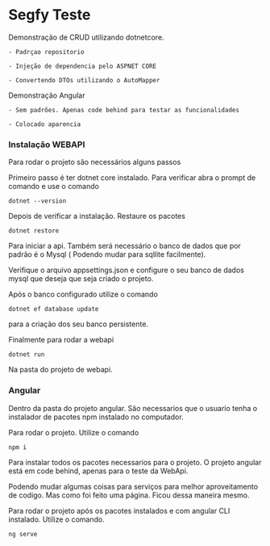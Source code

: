 # Segfy Teste

Demonstração de CRUD utilizando dotnetcore.
```
- Padrçao repositorio

- Injeção de dependencia pelo ASPNET CORE

- Convertendo DTOs utilizando o AutoMapper
```
Demonstração Angular

```
- Sem padrões. Apenas code behind para testar as funcionalidades 

- Colocado aparencia
```

### Instalação WEBAPI

Para rodar o projeto são necessários alguns passos

Primeiro passo é ter dotnet core instalado. Para verificar abra o prompt de comando e  use o comando 

```
dotnet --version
```

Depois de verificar a instalação. Restaure os pacotes 

```
dotnet restore
```

Para iniciar a api. Também será necessário o banco de dados que por padrão é o Mysql ( Podendo mudar para sqllite facilmente).

Verifique o arquivo appsettings.json e configure o seu banco de dados mysql que deseja que seja criado o projeto. 

Após o banco configurado utilize o comando 

```
dotnet ef database update
```

para a criação dos seu banco persistente. 

Finalmente para rodar a webapi 

```
dotnet run
```

Na pasta do projeto de webapi.

### Angular

Dentro da pasta do projeto angular. São necessarios que o usuario tenha o instalador de pacotes npm instalado no computador. 

Para rodar o projeto. Utilize o comando

```
npm i
```

Para instalar todos os pacotes necessarios para o projeto. O projeto angular está em code behind, apenas para o teste da WebApi.

Podendo mudar algumas coisas para serviços para melhor aproveitamento de codigo. Mas como foi feito uma página. Ficou dessa maneira mesmo.

Para rodar o projeto após os pacotes instalados e com angular CLI instalado. Utilize o comando.

```
ng serve
```


